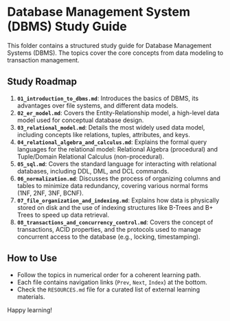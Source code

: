 # Database Management System (DBMS) Study Guide

This folder contains a structured study guide for Database Management Systems (DBMS). The topics cover the core concepts from data modeling to transaction management.

## Study Roadmap

1.  **`01_introduction_to_dbms.md`**: Introduces the basics of DBMS, its advantages over file systems, and different data models.
2.  **`02_er_model.md`**: Covers the Entity-Relationship model, a high-level data model used for conceptual database design.
3.  **`03_relational_model.md`**: Details the most widely used data model, including concepts like relations, tuples, attributes, and keys.
4.  **`04_relational_algebra_and_calculus.md`**: Explains the formal query languages for the relational model: Relational Algebra (procedural) and Tuple/Domain Relational Calculus (non-procedural).
5.  **`05_sql.md`**: Covers the standard language for interacting with relational databases, including DDL, DML, and DCL commands.
6.  **`06_normalization.md`**: Discusses the process of organizing columns and tables to minimize data redundancy, covering various normal forms (1NF, 2NF, 3NF, BCNF).
7.  **`07_file_organization_and_indexing.md`**: Explains how data is physically stored on disk and the use of indexing structures like B-Trees and B+ Trees to speed up data retrieval.
8.  **`08_transactions_and_concurrency_control.md`**: Covers the concept of transactions, ACID properties, and the protocols used to manage concurrent access to the database (e.g., locking, timestamping).

## How to Use

-   Follow the topics in numerical order for a coherent learning path.
-   Each file contains navigation links (`Prev`, `Next`, `Index`) at the bottom.
-   Check the `RESOURCES.md` file for a curated list of external learning materials.

Happy learning!
